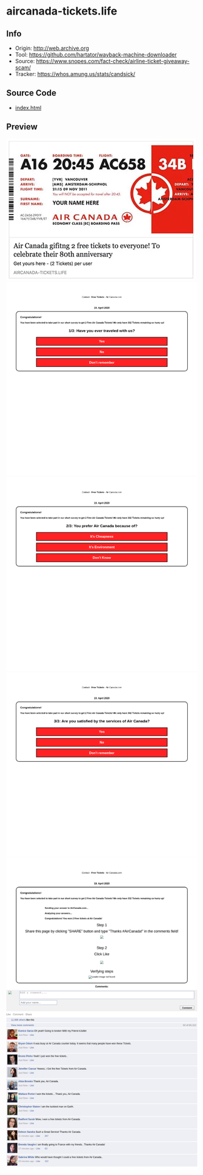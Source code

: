 # aircanada-tickets.life

## Info

- Origin: http://web.archive.org
- Tool: https://github.com/hartator/wayback-machine-downloader
- Source: https://www.snopes.com/fact-check/airline-ticket-giveaway-scam/
- Tracker: https://whos.amung.us/stats/candsick/

## Source Code

- [index.html](./src/index.html)

## Preview

![](./preview/air-canada-facebook-scam.webp)
![](./preview/screenshot-web.archive.org-2020.04.19-14_49_51.png)
![](./preview/screenshot-web.archive.org-2020.04.19-14_49_59.png)
![](./preview/screenshot-web.archive.org-2020.04.19-14_50_12.png)
![](./preview/screenshot-web.archive.org-2020.04.19-14_50_43.png)
